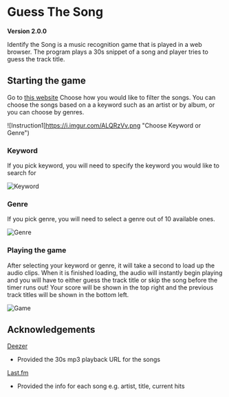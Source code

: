 # Guess The Song
**Version 2.0.0**

Identify the Song is a music recognition game that is played in a web browser. The program plays a 30s snippet of a song and player tries to guess the track title.


## Starting the game
Go to [this website](https://resocram.github.io/GuessTheSong/)
Choose how you would like to filter the songs.
You can choose the songs based on a a keyword such as an artist or by album,
or you can choose by genres.


![Instruction1]https://i.imgur.com/ALQRzVv.png "Choose Keyword or Genre")

### Keyword
If you pick keyword, you will need to specify the keyword you would like to search for

![Keyword](https://i.imgur.com/76QWDVn.png "Keyword")

### Genre
If you pick genre, you will need to select a genre out of 10 available ones.

![Genre](https://i.imgur.com/mTpF34b.png "Genre")


### Playing the game
After selecting your keyword or genre, it will take a second to load up the audio clips. When it is finished loading, the audio will instantly begin playing and you will have to either guess the track title or skip the song before the timer runs out! Your score will be shown in the top right and the previous track titles will be shown in the bottom left.

![Game](https://i.imgur.com/sn8PXTS.png, "Playing the game")

## Acknowledgements

[Deezer](https://developers.deezer.com/api)
* Provided the 30s mp3 playback URL for the songs

[Last.fm](https://www.last.fm/api/)
* Provided the info for each song e.g. artist, title, current hits
